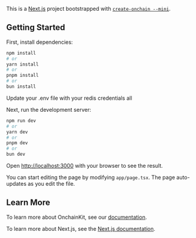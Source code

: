 This is a [Next.js](https://nextjs.org) project bootstrapped with [`create-onchain --mini`]().

## Getting Started

First, install dependencies:

```bash
npm install
# or
yarn install
# or
pnpm install
# or
bun install
```

Update your .env file with your redis credentials all

Next, run the development server:

```bash
npm run dev
# or
yarn dev
# or
pnpm dev
# or
bun dev
```

Open [http://localhost:3000](http://localhost:3000) with your browser to see the result.

You can start editing the page by modifying `app/page.tsx`. The page auto-updates as you edit the file.

## Learn More

To learn more about OnchainKit, see our [documentation](https://onchainkit.xyz/getting-started).

To learn more about Next.js, see the [Next.js documentation](https://nextjs.org/docs).
